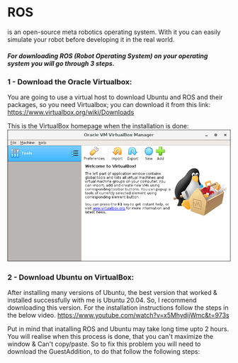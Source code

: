 # ROS 
is an open-source meta robotics operating system. 
With it you can easily simulate your robot before developing it in the real world. 

##### For downloading ROS (Robot Operating System) on your operating system you will go through 3 steps. 

### 1 - Download the Oracle Virtualbox: 
You are going to use a virtual host to download Ubuntu and ROS and their packages, so you need Virtualbox; you can download it from this link: https://www.virtualbox.org/wiki/Downloads 

This is the VirtualBox homepage when the installation is done: 
![](images/VM.png)
### 2 - Download Ubuntu on VirtualBox: 
After installing many versions of Ubuntu, the best version that worked & installed successfully with me is Ubuntu 20.04. So, I recommend downloading this version. For the installation instructions follow the steps in the below video. 
https://www.youtube.com/watch?v=x5MhydijWmc&t=973s 

Put in mind that inatalling ROS and Ubuntu may take long time upto 2 hours. 
You will realise when this process is done, that you can't maximize the window & Can't copy/paste. 
So to fix this problem you will need to download the GuestAddition, to do that follow the following steps: 
